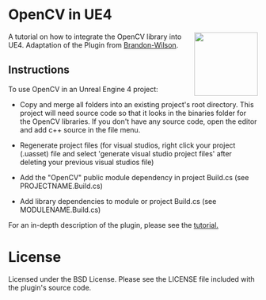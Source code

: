 OpenCV in UE4
=============

[<img align="right" src="https://raw.github.com/Brandon-Wilson/OpenCV-Plugin/master/Plugins/OpenCV/Resources/Icon128.png" width="128" height="128"/>](https://raw.github.com/Brandon-Wilson/OpenCV-Plugin/master/Plugins/OpenCV/Resources/Icon128.png)
A tutorial on how to integrate the OpenCV library into UE4. Adaptation of the Plugin from [Brandon-Wilson](https://github.com/Brandon-Wilson/OpenCV-Plugin).

Instructions
----------
To use OpenCV in an Unreal Engine 4 project:

* Copy and merge all folders into an existing project's root directory. This project will need source code so that it looks in the binaries folder for the OpenCV libraries. If you don't have any source code, open the editor and add c++ source in the file menu.

* Regenerate project files (for visual studios, right click your project (.uasset) file and select 'generate visual studio project files' after deleting your previous visual studios file)

* Add the "OpenCV" public module dependency in project Build.cs (see PROJECTNAME.Build.cs)

* Add library dependencies to module or project Build.cs (see MODULENAME.Build.cs)

For an in-depth description of the plugin, please see the [tutorial.](https://wiki.unrealengine.com/Integrating_OpenCV_Into_Unreal_Engine_4)

License
=======

Licensed under the BSD License. Please see the LICENSE file included with the plugin's source code.